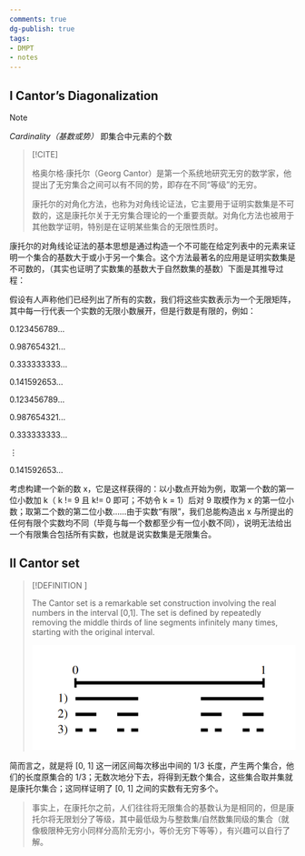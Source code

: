 ```yaml
---
comments: true
dg-publish: true
tags:
- DMPT
- notes
---
```


## I Cantor’s Diagonalization

> [!NOTE]
>
> _Cardinality（基数或势）_ 即集合中元素的个数

> [!CITE]
>
> 格奥尔格·康托尔（Georg Cantor）是第一个系统地研究无穷的数学家，他提出了无穷集合之间可以有不同的势，即存在不同“等级”的无穷。
> 
> 康托尔的对角化方法，也称为对角线论证法，它主要用于证明实数集是不可数的，这是康托尔关于无穷集合理论的一个重要贡献。对角化方法也被用于其他数学证明，特别是在证明某些集合的无限性质时。

康托尔的对角线论证法的基本思想是通过构造一个不可能在给定列表中的元素来证明一个集合的基数大于或小于另一个集合。这个方法最著名的应用是证明实数集是不可数的，（其实也证明了实数集的基数大于自然数集的基数）下面是其推导过程：

假设有人声称他们已经列出了所有的实数，我们将这些实数表示为一个无限矩阵，其中每一行代表一个实数的无限小数展开，但是行数是有限的，例如：

0.123456789...

0.987654321...

0.333333333...

0.141592653...

0.123456789...

0.987654321...

0.333333333...

⋮​

0.141592653...

考虑构建一个新的数 x，它是这样获得的：以小数点开始为例，取第一个数的第一位小数加 k（ k != 9 且 k!= 0 即可；不妨令 k = 1）后对 9 取模作为 x 的第一位小数；取第二个数的第二位小数……由于实数“有限”，我们总能构造出 x 与所提出的任何有限个实数均不同（毕竟与每一个数都至少有一位小数不同），说明无法给出一个有限集合包括所有实数，也就是说实数集是无限集合。

## II Cantor set

> [!DEFINITION ]
>
> The Cantor set is a remarkable set construction involving the real numbers in the interval [0,1]. The set is defined by repeatedly removing the middle thirds of line segments infinitely many times, starting with the original interval.
>
> ![](attachments/11-Countability-and-Computability.png)

简而言之，就是将 [0, 1] 这一闭区间每次移出中间的 1/3 长度，产生两个集合，他们的长度原集合的 1/3；无数次地分下去，将得到无数个集合，这些集合取并集就是康托尔集合；这同样证明了 [0, 1] 之间的实数有无穷多个。

> 事实上，在康托尔之前，人们往往将无限集合的基数认为是相同的，但是康托尔将无限划分了等级，其中最低级为与整数集/自然数集同级的集合（就像极限种无穷小同样分高阶无穷小，等价无穷下等等），有兴趣可以自行了解。

